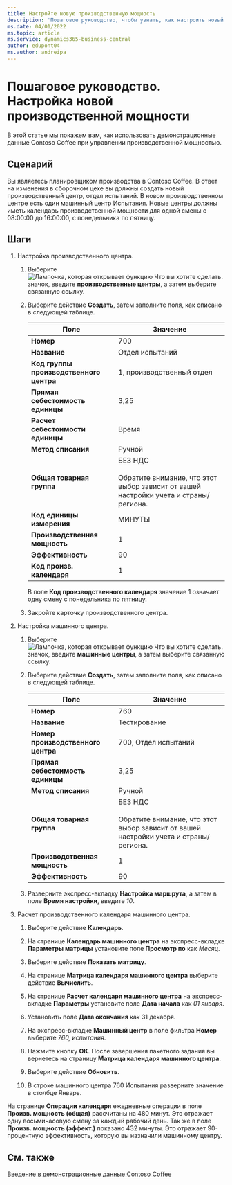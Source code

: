 ```yaml
---
title: Настройте новую производственную мощность
description: 'Пошаговое руководство, чтобы узнать, как настроить новый производственный центр с календарем производственной мощности для одной смены в Business Central.'
ms.date: 04/01/2022
ms.topic: article
ms.service: dynamics365-business-central
author: edupont04
ms.author: andreipa
---
```


# <a name="walkthrough-set-up-new-capacity"></a><a name="walkthrough-set-up-new-capacity"></a>Пошаговое руководство. Настройка новой производственной мощности

В этой статье мы покажем вам, как использовать демонстрационные данные Contoso Coffee при управлении производственной мощностью.  

## <a name="scenario"></a><a name="scenario"></a>Сценарий

Вы являетесь планировщиком производства в Contoso Coffee. В ответ на изменения в сборочном цехе вы должны создать новый производственный центр, отдел испытаний. В новом производственном центре есть один машинный центр Испытания. Новые центры должны иметь календарь производственной мощности для одной смены с 08:00:00 до 16:00:00, с понедельника по пятницу.  

## <a name="steps"></a><a name="steps"></a>Шаги

1. Настройка производственного центра.

    1. Выберите ![Лампочка, которая открывает функцию Что вы хотите сделать.](../../media/ui-search/search_small.png "Что вы хотите сделать") значок, введите **производственные центры**, а затем выберите связанную ссылку.  

    2. Выберите действие **Создать**, затем заполните поля, как описано в следующей таблице.  

        |Поле  |Значение  |
        |---------|---------|
        |**Номер** |700|
        |**Название** |Отдел испытаний|
        |**Код группы производственного центра** |1, производственный отдел|
        |**Прямая себестоимость единицы**|3,25|
        |**Расчет себестоимости единицы**|Время|
        |**Метод списания**|Ручной|
        |**Общая товарная группа**|БЕЗ НДС</br></br>Обратите внимание, что этот выбор зависит от вашей настройки учета и страны/региона.|
        |**Код единицы измерения** |МИНУТЫ|
        |**Производственная мощность** |1|
        |**Эффективность** |90|
        |**Код произв. календаря** |1|

        В поле **Код производственного календаря** значение 1 означает одну смену с понедельника по пятницу.

    3. Закройте карточку производственного центра.

2. Настройка машинного центра.

    1. Выберите ![Лампочка, которая открывает функцию Что вы хотите сделать.](../../media/ui-search/search_small.png "Что вы хотите сделать") значок, введите **машинные центры**, а затем выберите связанную ссылку.  

    2. Выберите действие **Создать**, затем заполните поля, как описано в следующей таблице.  

        |Поле  |Значение  |
        |---------|---------|
        |**Номер** |760|
        |**Название** |Тестирование|
        |**Номер производственного центра** |700, Отдел испытаний|
        |**Прямая себестоимость единицы**|3,25|
        |**Метод списания**|Ручной|
        |**Общая товарная группа**|БЕЗ НДС</br></br>Обратите внимание, что этот выбор зависит от вашей настройки учета и страны/региона.|
        |**Производственная мощность** |1|
        |**Эффективность** |90|
    3. Разверните экспресс-вкладку **Настройка маршрута**, а затем в поле **Время настройки**, введите *10*.  

3. Расчет производственного календаря машинного центра.  

    1. Выберите действие **Календарь**.  

    2. На странице **Календарь машинного центра** на экспресс-вкладке **Параметры матрицы** установите поле **Просмотр по** как *Месяц*.  

    3. Выберите действие **Показать матрицу**.  

    4. На странице **Матрица календаря машинного центра** выберите действие **Вычислить**.  

    5. На странице **Расчет календаря машинного центра** на экспресс-вкладке **Параметры** установите поле **Дата начала** как *01 января*.  

    6. Установить поле **Дата окончания** как 31 декабря.  

    7. На экспресс-вкладке **Машинный центр** в поле фильтра **Номер** выберите *760, испытания*.  

    8. Нажмите кнопку **ОК**. После завершения пакетного задания вы вернетесь на страницу **Матрица календаря машинного центра**.  

    9. Выберите действие **Обновить**.  

    10. В строке машинного центра 760 Испытания разверните значение в столбце Январь.  

На странице **Операции календаря** ежедневные операции в поле **Произв. мощность (общая)** рассчитаны на 480 минут. Это отражает одну восьмичасовую смену за каждый рабочий день. Так же в поле **Произв. мощность (эффект.)** показано 432 минуты. Это отражает 90-процентную эффективность, которую вы назначили машинному центру.  

## <a name="see-also"></a><a name="see-also"></a>См. также

[Введение в демонстрационные данные Contoso Coffee](../contoso-coffee-intro.md)  
